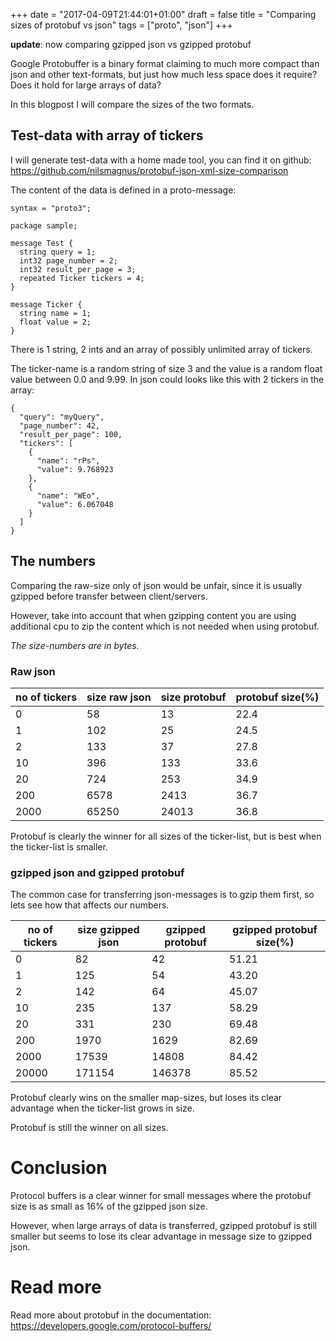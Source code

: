 +++
date = "2017-04-09T21:44:01+01:00"
draft = false
title = "Comparing sizes of protobuf vs json"
tags        = ["proto", "json"]
+++

__update__: now comparing gzipped json vs gzipped protobuf 

Google Protobuffer is a binary format claiming to much more compact than json and other text-formats, but just how much less space does it require? Does it hold for large arrays of data?

In this blogpost I will compare the sizes of the two formats. 


## Test-data with array of tickers

I will generate test-data with a home made tool, you can find it on github: https://github.com/nilsmagnus/protobuf-json-xml-size-comparison
     
The content of the data is defined in a proto-message:

    syntax = "proto3";
    
    package sample;
    
    message Test {
      string query = 1;
      int32 page_number = 2;
      int32 result_per_page = 3;
      repeated Ticker tickers = 4;
    }
    
    message Ticker {
      string name = 1;
      float value = 2;
    }
    
There is 1 string, 2 ints and an array of possibly unlimited array of tickers. 

The ticker-name is a random string of size 3 and the value is a random float value between 0.0 and 9.99. 
In json could looks like this with 2 tickers in the array:
    
    {
      "query": "myQuery",
      "page_number": 42,
      "result_per_page": 100,
      "tickers": [
        {
          "name": "rPs",
          "value": 9.768923
        },
        {
          "name": "WEo",
          "value": 6.067048
        }
      ]
    }
    

## The numbers

Comparing the raw-size only of json would be unfair, since it is usually gzipped before transfer between client/servers. 

However, take into account that when gzipping content you are using additional cpu to zip the content which is not needed when using protobuf.

*The size-numbers are in bytes.*

### Raw json

| no of tickers | size raw json | size protobuf | protobuf size(%)|
|---|---|---|---|
|0| 58  | 13 | 22.4 |
|1| 102  | 25 | 24.5 |
|2| 133  | 37 | 27.8 |
|10| 396  | 133 | 33.6 |
|20| 724  | 253 | 34.9 |
|200| 6578  | 2413 | 36.7 |
|2000| 65250  | 24013 | 36.8 |

Protobuf is clearly the winner for all sizes of the ticker-list, but is best when the 
ticker-list is smaller. 

### gzipped json and gzipped protobuf

The common case for transferring json-messages is to gzip them first, so lets see how that affects our numbers. 

| no of tickers | size gzipped json | gzipped protobuf | gzipped protobuf size(%)|
|---|---|---|---|
| 0 |  82 | 42 | 51.21 | 
| 1 |  125 | 54 | 43.20 | 
| 2 |  142 | 64 | 45.07 | 
| 10 |  235 | 137 | 58.29 | 
| 20 |  331 | 230 | 69.48 | 
| 200 |  1970 | 1629 | 82.69 | 
| 2000 |  17539 | 14808 | 84.42 | 
| 20000 |  171154 | 146378 | 85.52 | 

Protobuf clearly wins on the smaller map-sizes, but loses its clear advantage when the ticker-list grows in size.

Protobuf is still the winner on all sizes. 
 

# Conclusion

Protocol buffers is a clear winner for small messages where the protobuf size is as small as 16% of the gzipped json size.
 
However, when large arrays of data is transferred, gzipped protobuf is still smaller but seems to lose its clear advantage in message size to gzipped json.
 

# Read more 

Read more about protobuf in the documentation: https://developers.google.com/protocol-buffers/